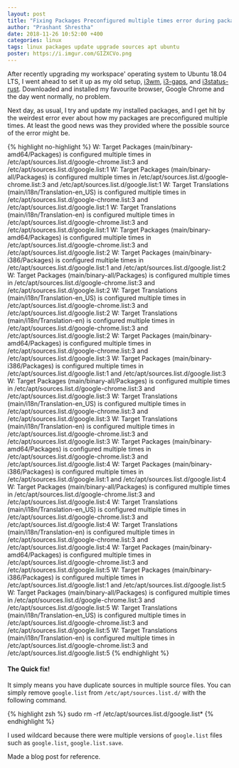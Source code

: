 ```yaml
---
layout: post
title: "Fixing Packages Preconfigured multiple times error during package updates in Ubuntu."
author: "Prashant Shrestha"
date: 2018-11-26 10:52:00 +400
categories: linux
tags: linux packages update upgrade sources apt ubuntu
poster: https://i.imgur.com/GIZXCVo.png
---
```


After recently upgrading my workspace' operating system to Ubuntu 18.04 LTS, I went ahead to set it up as my old setup, [i3wm](https://i3wm.org/), [i3-gaps](https://github.com/Airblader/i3/wiki/Compiling-&-Installing), and [i3status-rust](https://github.com/greshake/i3status-rust). Downloaded and installed my favourite browser, Google Chrome and the day went normally, no problem.

Next day, as usual, I try and update my installed packages, and I get hit by the weirdest error ever about how my packages are preconfigured multiple times. At least the good news was they provided where the possible source of the error might be.
<!--excerpt-->

{% highlight no-highlight %}
W: Target Packages (main/binary-amd64/Packages) is configured multiple times in /etc/apt/sources.list.d/google-chrome.list:3 and /etc/apt/sources.list.d/google.list:1
W: Target Packages (main/binary-all/Packages) is configured multiple times in /etc/apt/sources.list.d/google-chrome.list:3 and /etc/apt/sources.list.d/google.list:1
W: Target Translations (main/i18n/Translation-en_US) is configured multiple times in /etc/apt/sources.list.d/google-chrome.list:3 and /etc/apt/sources.list.d/google.list:1
W: Target Translations (main/i18n/Translation-en) is configured multiple times in /etc/apt/sources.list.d/google-chrome.list:3 and /etc/apt/sources.list.d/google.list:1
W: Target Packages (main/binary-amd64/Packages) is configured multiple times in /etc/apt/sources.list.d/google-chrome.list:3 and /etc/apt/sources.list.d/google.list:2
W: Target Packages (main/binary-i386/Packages) is configured multiple times in /etc/apt/sources.list.d/google.list:1 and /etc/apt/sources.list.d/google.list:2
W: Target Packages (main/binary-all/Packages) is configured multiple times in /etc/apt/sources.list.d/google-chrome.list:3 and /etc/apt/sources.list.d/google.list:2
W: Target Translations (main/i18n/Translation-en_US) is configured multiple times in /etc/apt/sources.list.d/google-chrome.list:3 and /etc/apt/sources.list.d/google.list:2
W: Target Translations (main/i18n/Translation-en) is configured multiple times in /etc/apt/sources.list.d/google-chrome.list:3 and /etc/apt/sources.list.d/google.list:2
W: Target Packages (main/binary-amd64/Packages) is configured multiple times in /etc/apt/sources.list.d/google-chrome.list:3 and /etc/apt/sources.list.d/google.list:3
W: Target Packages (main/binary-i386/Packages) is configured multiple times in /etc/apt/sources.list.d/google.list:1 and /etc/apt/sources.list.d/google.list:3
W: Target Packages (main/binary-all/Packages) is configured multiple times in /etc/apt/sources.list.d/google-chrome.list:3 and /etc/apt/sources.list.d/google.list:3
W: Target Translations (main/i18n/Translation-en_US) is configured multiple times in /etc/apt/sources.list.d/google-chrome.list:3 and /etc/apt/sources.list.d/google.list:3
W: Target Translations (main/i18n/Translation-en) is configured multiple times in /etc/apt/sources.list.d/google-chrome.list:3 and /etc/apt/sources.list.d/google.list:3
W: Target Packages (main/binary-amd64/Packages) is configured multiple times in /etc/apt/sources.list.d/google-chrome.list:3 and /etc/apt/sources.list.d/google.list:4
W: Target Packages (main/binary-i386/Packages) is configured multiple times in /etc/apt/sources.list.d/google.list:1 and /etc/apt/sources.list.d/google.list:4
W: Target Packages (main/binary-all/Packages) is configured multiple times in /etc/apt/sources.list.d/google-chrome.list:3 and /etc/apt/sources.list.d/google.list:4
W: Target Translations (main/i18n/Translation-en_US) is configured multiple times in /etc/apt/sources.list.d/google-chrome.list:3 and /etc/apt/sources.list.d/google.list:4
W: Target Translations (main/i18n/Translation-en) is configured multiple times in /etc/apt/sources.list.d/google-chrome.list:3 and /etc/apt/sources.list.d/google.list:4
W: Target Packages (main/binary-amd64/Packages) is configured multiple times in /etc/apt/sources.list.d/google-chrome.list:3 and /etc/apt/sources.list.d/google.list:5
W: Target Packages (main/binary-i386/Packages) is configured multiple times in /etc/apt/sources.list.d/google.list:1 and /etc/apt/sources.list.d/google.list:5
W: Target Packages (main/binary-all/Packages) is configured multiple times in /etc/apt/sources.list.d/google-chrome.list:3 and /etc/apt/sources.list.d/google.list:5
W: Target Translations (main/i18n/Translation-en_US) is configured multiple times in /etc/apt/sources.list.d/google-chrome.list:3 and /etc/apt/sources.list.d/google.list:5
W: Target Translations (main/i18n/Translation-en) is configured multiple times in /etc/apt/sources.list.d/google-chrome.list:3 and /etc/apt/sources.list.d/google.list:5
{% endhighlight %}

#### The Quick fix!

It simply means you have duplicate sources in multiple source files. You can simply remove `google.list` from `/etc/apt/sources.list.d/` with the following command.

{% highlight zsh %}
sudo rm -rf /etc/apt/sources.list.d/google.list*
{% endhighlight %}

I used wildcard because there were multiple versions of `google.list` files such as `google.list`, `google.list.save`.

Made a blog post for reference.
